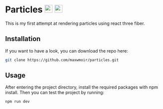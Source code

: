 # Particles     	<img height="25" src="https://cdn.freebiesupply.com/logos/large/2x/react-1-logo-png-transparent.png" /> <img height="25" src="https://global.discourse-cdn.com/standard17/uploads/threejs/original/2X/e/e4f86d2200d2d35c30f7b1494e96b9595ebc2751.png" />
This is my first attempt at rendering particles using react three fiber.
## Installation

If you want to have a look, you can download the repo here:
```bash
git clone https://github.com/maxwmoir/particles.git
```
## Usage
After entering the project directory, install the required packages with npm install.
Then you can test the project by running:
```bash
npm run dev
```
